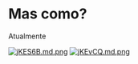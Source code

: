# Mas como? 

Atualmente 

[![jKES6B.md.png](https://iili.io/jKES6B.md.png)](https://freeimage.host/i/jKES6B)
[![jKEvCQ.md.png](https://iili.io/jKEvCQ.md.png)](https://freeimage.host/i/jKEvCQ)


